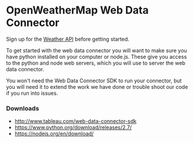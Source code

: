 # OpenWeatherMap Web Data Connector

Sign up for the [Weather API](http://openweathermap.org/api) before getting started.

To get started with the web data connector you will want to make sure you have python installed on your computer or node.js. These give you access to the python and node web servers, which you will use to server the web data connector.

You won't need the Web Data Connector SDK to run your connector, but you will need it to extend the work we have done or trouble shoot our code if you run into issues.

### Downloads
* http://www.tableau.com/web-data-connector-sdk
* https://www.python.org/download/releases/2.7/
* https://nodejs.org/en/download/